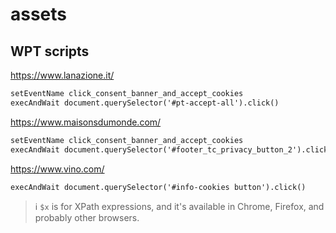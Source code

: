 # assets

## WPT scripts

https://www.lanazione.it/

```txt
setEventName click_consent_banner_and_accept_cookies
execAndWait document.querySelector('#pt-accept-all').click()
```

https://www.maisonsdumonde.com/

```txt
setEventName click_consent_banner_and_accept_cookies
execAndWait document.querySelector('#footer_tc_privacy_button_2').click()
```

https://www.vino.com/

```txt
execAndWait document.querySelector('#info-cookies button').click()
```

> :information_source: `$x` is for XPath expressions, and it's available in Chrome, Firefox, and probably other browsers.
